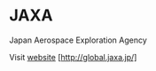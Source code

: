 # JAXA

Japan Aerospace Exploration Agency

Visit [website](http://global.jaxa.jp/) [http://global.jaxa.jp/]